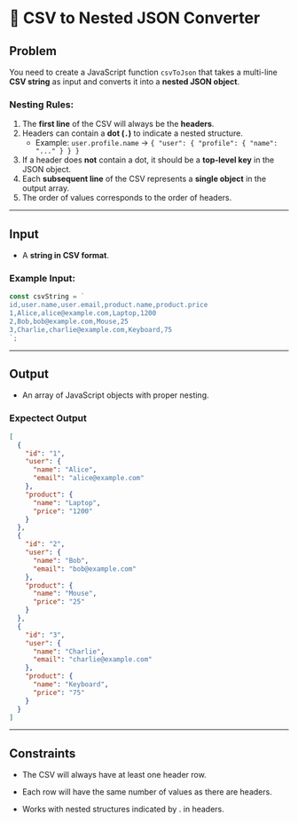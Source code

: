 # 📄 CSV to Nested JSON Converter

## Problem

You need to create a JavaScript function `csvToJson` that takes a multi-line **CSV string** as input and converts it into a **nested JSON object**.

### Nesting Rules:

1. The **first line** of the CSV will always be the **headers**.
2. Headers can contain a **dot (`.`)** to indicate a nested structure.
   - Example: `user.profile.name` → `{ "user": { "profile": { "name": "..." } } }`
3. If a header does **not** contain a dot, it should be a **top-level key** in the JSON object.
4. Each **subsequent line** of the CSV represents a **single object** in the output array.
5. The order of values corresponds to the order of headers.

---

## Input

- A **string in CSV format**.

### Example Input:

```javascript
const csvString = `
id,user.name,user.email,product.name,product.price
1,Alice,alice@example.com,Laptop,1200
2,Bob,bob@example.com,Mouse,25
3,Charlie,charlie@example.com,Keyboard,75
`;
```

---

## Output

- An array of JavaScript objects with proper nesting.

### Expectect Output

```JSON
[
  {
    "id": "1",
    "user": {
      "name": "Alice",
      "email": "alice@example.com"
    },
    "product": {
      "name": "Laptop",
      "price": "1200"
    }
  },
  {
    "id": "2",
    "user": {
      "name": "Bob",
      "email": "bob@example.com"
    },
    "product": {
      "name": "Mouse",
      "price": "25"
    }
  },
  {
    "id": "3",
    "user": {
      "name": "Charlie",
      "email": "charlie@example.com"
    },
    "product": {
      "name": "Keyboard",
      "price": "75"
    }
  }
]
```

---

## Constraints

- The CSV will always have at least one header row.

- Each row will have the same number of values as there are headers.

- Works with nested structures indicated by . in headers.
